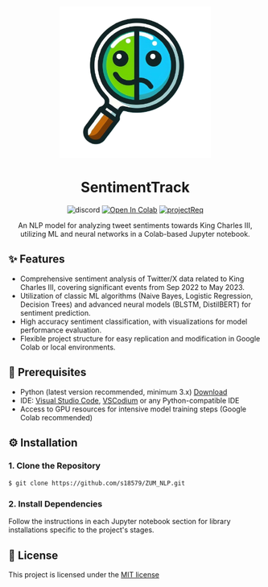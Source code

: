 <div align="center">
  <img src="https://github.com/s18579/ZUM_NLP/blob/main/res/logo.png?raw=true" width="300" alt="Project Logo">
  <h1>SentimentTrack</h1>
  
 ![discord](https://dcbadge.vercel.app/api/shield/247463720337276929?style=flat)
  <a href="https://colab.research.google.com/drive/1Vs4Diav8Nqztfm7moZ6L8wPpStyI1UrR?usp=sharing" target="_parent"><img src="https://colab.research.google.com/assets/colab-badge.svg" alt="Open In Colab"/></a>
  [![projectReq](https://img.shields.io/badge/README-previous_version-red)](https://github.com/s18579/ZUM_NLP/blob/main/README.old.md)
  <p>An NLP model for analyzing tweet sentiments towards King Charles III, utilizing ML and neural networks in a Colab-based Jupyter notebook.</p>
</div>

## ✨ Features
- Comprehensive sentiment analysis of Twitter/X data related to King Charles III, covering significant events from Sep 2022 to May 2023.
- Utilization of classic ML algorithms (Naive Bayes, Logistic Regression, Decision Trees) and advanced neural models (BLSTM, DistilBERT) for sentiment prediction.
- High accuracy sentiment classification, with visualizations for model performance evaluation.
- Flexible project structure for easy replication and modification in Google Colab or local environments.

## 🔑 Prerequisites
- Python (latest version recommended, minimum 3.x) [Download](https://www.python.org/downloads/)
- IDE: [Visual Studio Code](https://code.visualstudio.com/), [VSCodium](https://vscodium.com/) or any Python-compatible IDE
- Access to GPU resources for intensive model training steps (Google Colab recommended)

## ⚙️ Installation

### 1. Clone the Repository

```bash 
$ git clone https://github.com/s18579/ZUM_NLP.git
```

### 2. Install Dependencies
Follow the instructions in each Jupyter notebook section for library installations specific to the project's stages.

## 📕 License
This project is licensed under the [MIT license](LICENSE)

